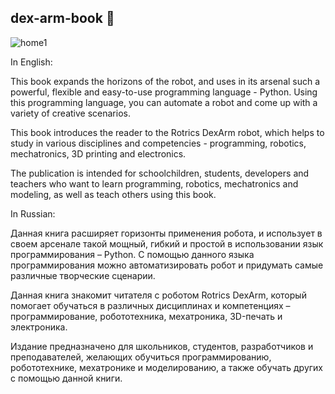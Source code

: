 ## dex-arm-book 🤖

![home1](https://github.com/AndreM07/dex-arm-book/blob/main/pic/home-view.jpg)

In English:

This book expands the horizons of the robot, and uses in its arsenal such a powerful, flexible and easy-to-use programming language - Python. Using this programming language, you can automate a robot and come up with a variety of creative scenarios.
   
This book introduces the reader to the Rotrics DexArm robot, which helps to study in various disciplines and competencies - programming, robotics, mechatronics, 3D printing and electronics.
   
The publication is intended for schoolchildren, students, developers and teachers who want to learn programming, robotics, mechatronics and modeling, as well as teach others using this book.


In Russian:

Данная книга расширяет горизонты применения робота, и использует в своем арсенале такой мощный, гибкий и простой в использовании язык программирования – Python. С помощью данного языка программирования можно автоматизировать робот и придумать самые различные творческие сценарии. 
   
Данная книга знакомит читателя с роботом Rotrics DexArm, который помогает обучаться в различных дисциплинах и компетенциях – программирование, робототехника, мехатроника, 3D-печать и электроника.
   
Издание предназначено для школьников, студентов, разработчиков и преподавателей, желающих обучиться программированию, робототехнике, мехатронике и моделированию, а также обучать других с помощью данной книги.
